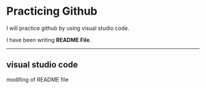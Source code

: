 # Practicing Github

I will practice github by using visual studio code.

I have been writing **README File**.

-------------------------------------------------

## visual studio code

modifing of README file